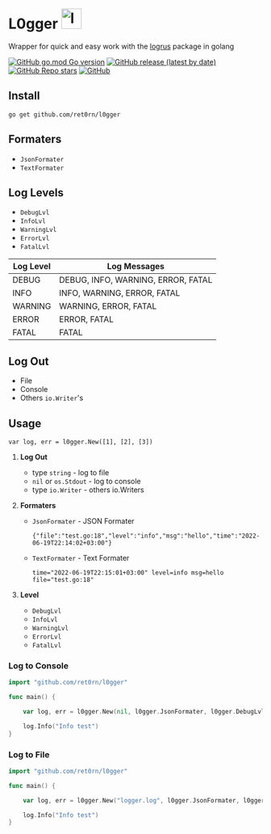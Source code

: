# L0gger <img src="https://i.imgur.com/70K5QJ2.png" width="40" height="40" alt="l0gger" class="emoji" title="l0gger"/>
<!-- [![Build Status](https://app.travis-ci.com/ret0rn/l0gger.svg?branch=master)](https://app.travis-ci.com/ret0rn/l0gger) -->


Wrapper for quick and easy work with the [logrus](https://github.com/sirupsen/logrus) package in golang


[![GitHub go.mod Go version](https://img.shields.io/github/go-mod/go-version/ret0rn/l0gger?style=plastic)](https://github.com/ret0rn/l0gger/blob/master/go.mod)
[![GitHub release (latest by date)](https://img.shields.io/github/v/release/ret0rn/l0gger?style=plastic)](https://github.com/ret0rn/l0gger/releases)
[![GitHub Repo stars](https://img.shields.io/github/stars/ret0rn/l0gger?style=plastic)](https://github.com/ret0rn/l0gger/stargazers)
[![GitHub](https://img.shields.io/github/license/ret0rn/l0gger?style=plastic)](https://github.com/ret0rn/l0gger/blob/master/LICENSE)



 ## Install 

```
go get github.com/ret0rn/l0gger
```


 ## Formaters 

 - ```JsonFormater```
 - ```TextFormater```

 ## Log Levels
- ```DebugLvl```
- ```InfoLvl```
- ```WarningLvl```
- ```ErrorLvl```
- ```FatalLvl ```

|Log Level| Log Messages|
|---------|-------------|
|DEBUG 	 | DEBUG, INFO, WARNING, ERROR, FATAL|
|INFO 	 | 	  INFO, WARNING, ERROR, FATAL|
|WARNING | 		WARNING, ERROR, FATAL|
|ERROR 	 | 			 ERROR, FATAL|
|FATAL 	 |			 	FATAL|


## Log Out

- File
- Сonsole
- Others ```io.Writer```'s

## Usage

```golang
var log, err = l0gger.New([1], [2], [3]) 
```
1. **Log Out** 

	- type ```string``` - log to file
	- ```nil``` or ```os.Stdout``` - log to console 
	- type ```io.Writer``` - others io.Writers
2. **Formaters**
	- ```JsonFormater``` - JSON Formater
	
		```{"file":"test.go:18","level":"info","msg":"hello","time":"2022-06-19T22:14:02+03:00"}```

	- ```TextFormater``` - Text Formater

		```time="2022-06-19T22:15:01+03:00" level=info msg=hello file="test.go:18"```
3. **Level**
	- ```DebugLvl```
	- ```InfoLvl```
	- ```WarningLvl```
	- ```ErrorLvl```
	- ```FatalLvl ```


### Log to Console 
```go
import "github.com/ret0rn/l0gger"

func main() {

	var log, err = l0gger.New(nil, l0gger.JsonFormater, l0gger.DebugLvl)

	log.Info("Info test")
}
```

### Log to File
```go
import "github.com/ret0rn/l0gger"

func main() {

	var log, err = l0gger.New("logger.log", l0gger.JsonFormater, l0gger.DebugLvl)

	log.Info("Info test")
}
```
